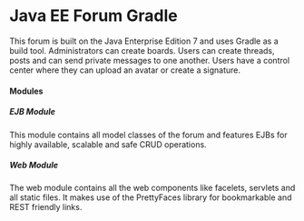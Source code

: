 # Java EE Forum Gradle
This forum is built on the Java Enterprise Edition 7 and uses Gradle as a build tool. Administrators can create boards. Users can create threads, posts and can send private messages to one another. Users have a control center where they can upload an avatar or create a signature.
#### Modules
##### EJB Module
This module contains all model classes of the forum and features EJBs for highly available, scalable and safe CRUD operations.
##### Web Module
The web module contains all the web components like facelets, servlets and all static files. It makes use of the PrettyFaces library for bookmarkable and REST friendly links.